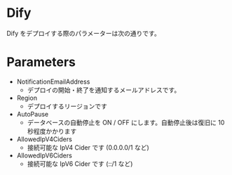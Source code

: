 # Dify

Dify をデプロイする際のパラメーターは次の通りです。

# Parameters

* NotificationEmailAddress
    * デプロイの開始・終了を通知するメールアドレスです。
* Region
    * デプロイするリージョンです
* AutoPause
    * データベースの自動停止を ON / OFF にします。自動停止後は復旧に 10 秒程度かかります
* AllowedIpV4Ciders
    * 接続可能な IpV4 Cider です (0.0.0.0/1 など)
* AllowedIpV6Ciders
    * 接続可能な IpV6 Cider です (::/1 など)
